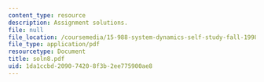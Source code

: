 ```yaml
---
content_type: resource
description: Assignment solutions.
file: null
file_location: /coursemedia/15-988-system-dynamics-self-study-fall-1998-spring-1999/1da1ccbd209074208f3b2ee775900ae8_soln8.pdf
file_type: application/pdf
resourcetype: Document
title: soln8.pdf
uid: 1da1ccbd-2090-7420-8f3b-2ee775900ae8
---
```

